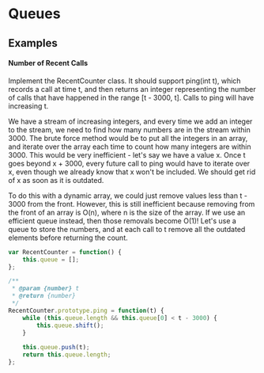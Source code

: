 # Queues

## Examples 

#### Number of Recent Calls

Implement the RecentCounter class. It should support ping(int t), which records a call at time t, and then returns an integer representing the number of calls that have happened in the range [t - 3000, t]. Calls to ping will have increasing t.

We have a stream of increasing integers, and every time we add an integer to the stream, we need to find how many numbers are in the stream within 3000. The brute force method would be to put all the integers in an array, and iterate over the array each time to count how many integers are within 3000. This would be very inefficient - let's say we have a value x. Once t goes beyond x + 3000, every future call to ping would have to iterate over x, even though we already know that x won't be included. We should get rid of x as soon as it is outdated.

To do this with a dynamic array, we could just remove values less than t - 3000 from the front. However, this is still inefficient because removing from the front of an array is O(n), where n is the size of the array. If we use an efficient queue instead, then those removals become O(1)! Let's use a queue to store the numbers, and at each call to t remove all the outdated elements before returning the count.

```js
var RecentCounter = function() {
    this.queue = [];
};

/** 
 * @param {number} t
 * @return {number}
 */
RecentCounter.prototype.ping = function(t) {
    while (this.queue.length && this.queue[0] < t - 3000) {
        this.queue.shift();
    }
    
    this.queue.push(t);
    return this.queue.length;
};
```